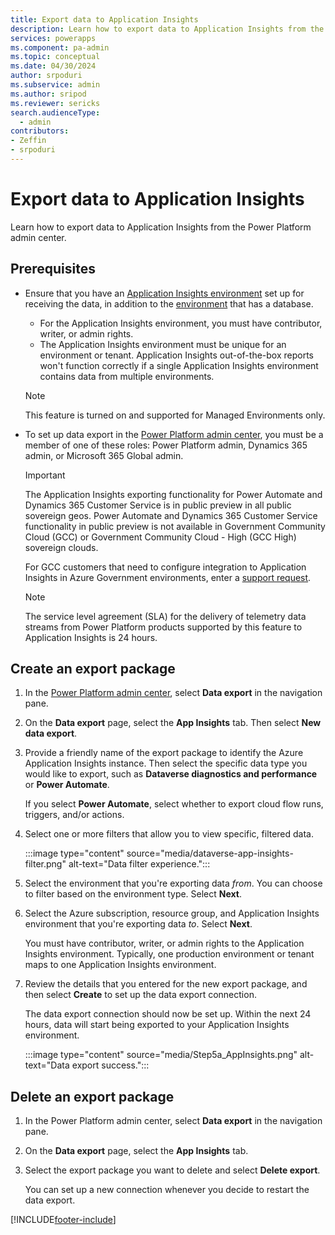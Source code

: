 ```yaml
---
title: Export data to Application Insights 
description: Learn how to export data to Application Insights from the Power Platform admin center.
services: powerapps
ms.component: pa-admin
ms.topic: conceptual
ms.date: 04/30/2024
author: srpoduri 
ms.subservice: admin
ms.author: sripod
ms.reviewer: sericks
search.audienceType: 
  - admin
contributors:
- Zeffin
- srpoduri 
---
```


# Export data to Application Insights 

Learn how to export data to Application Insights from the Power Platform admin center.

## Prerequisites

- Ensure that you have an [Application Insights environment](/azure/azure-monitor/app/create-workspace-resource) set up for receiving the data, in addition to the [environment](environments-overview.md) that has a database.
  
   - For the Application Insights environment, you must have contributor, writer, or admin rights.
   - The Application Insights environment must be unique for an environment or tenant. Application Insights out-of-the-box reports won't function correctly if a single Application Insights environment contains data from multiple environments.

  > [!NOTE]
   > This feature is turned on and supported for Managed Environments only.

- To set up data export in the [Power Platform admin center](https://admin.powerplatform.microsoft.com/), you must be a member of one of these roles: Power Platform admin, Dynamics 365 admin, or Microsoft 365 Global admin.

    > [!IMPORTANT] 
    > The Application Insights exporting functionality for Power Automate and Dynamics 365 Customer Service is in public preview in all public sovereign geos.  Power Automate and Dynamics 365 Customer Service functionality in public preview is not available in Government Community Cloud (GCC) or Government Community Cloud - High (GCC High) sovereign clouds.
    >
    >
    > For GCC customers that need to configure integration to Application Insights in Azure Government environments, enter a [support request](support-overview.md).

    > [!NOTE]
    > The service level agreement (SLA) for the delivery of telemetry data streams from Power Platform products supported by this feature to Application Insights is 24 hours.

## Create an export package

1. In the [Power Platform admin center](https://admin.powerplatform.microsoft.com), select **Data export** in the navigation pane.

1. On the **Data export** page, select the **App Insights** tab. Then select **New data export**.

1. Provide a friendly name of the export package to identify the Azure Application Insights instance. Then select the specific data type you would like to export, such as **Dataverse diagnostics and performance** or **Power Automate**.
   
   If you select **Power Automate**, select whether to export cloud flow runs, triggers, and/or actions.

1. Select one or more filters that allow you to view specific, filtered data.
   
   :::image type="content" source="media/dataverse-app-insights-filter.png" alt-text="Data filter experience.":::
   
1. Select the environment that you're exporting data _from_. You can choose to filter based on the environment type. Select **Next**.

1. Select the Azure subscription, resource group, and Application Insights environment that you're exporting data _to_. Select **Next**.

    You must have contributor, writer, or admin rights to the Application Insights environment. Typically, one production environment or tenant maps to one Application Insights environment. 

1. Review the details that you entered for the new export package, and then select **Create** to set up the data export connection. 

   The data export connection should now be set up. Within the next 24 hours, data will start being exported to your Application Insights environment.

   :::image type="content" source="media/Step5a_AppInsights.png" alt-text="Data export success.":::

## Delete an export package

1. In the Power Platform admin center, select **Data export** in the navigation pane.

1. On the **Data export** page, select the **App Insights** tab. 

1. Select the export package you want to delete and select **Delete export**.

   You can set up a new connection whenever you decide to restart the data export.



[!INCLUDE[footer-include](../includes/footer-banner.md)]
